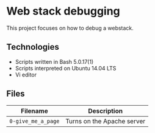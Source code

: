 # Web stack debugging

This project focuses on how to debug a webstack.

## Technologies
* Scripts written in Bash 5.0.17(1)
* Scripts interpreted on Ubuntu 14.04 LTS
* Vi editor

## Files

| Filename | Description |
| -------- | ----------- |
| `0-give_me_a_page` | Turns on the Apache server |

